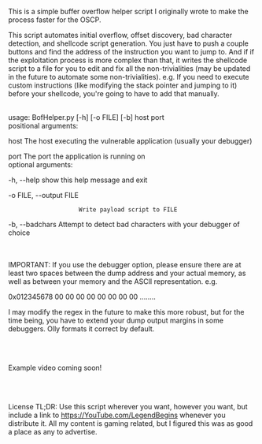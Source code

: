 This is a simple buffer overflow helper script I originally wrote to make the process faster for the OSCP.

This script automates initial overflow, offset discovery, bad character detection, and shellcode script generation. You just have to push a couple buttons and find the address of the instruction you want to jump to. And if if the exploitation process is more complex than that, it writes the shellcode script to a file for you to edit and fix all the non-trivialities (may be updated in the future to automate some non-trivialities). e.g. If you need to execute custom instructions (like modifying the stack pointer and jumping to it) before your shellcode, you're going to have to add that manually.

<br />
usage: BofHelper.py [-h] [-o FILE] [-b] host port
<br />
positional arguments:

  host                  The host executing the vulnerable application (usually your debugger)
  
  port                  The port the application is running on
<br />
optional arguments:

  -h, --help            show this help message and exit
  
  -o FILE, --output FILE
  
                        Write payload script to FILE
                        
  -b, --badchars        Attempt to detect bad characters with your debugger of choice


<br /><br />
IMPORTANT: If you use the debugger option, please ensure there are at least two spaces between the dump address and your actual memory, as well as between your memory and the ASCII representation. e.g.

0x012345678  00 00 00 00 00 00 00 00  ........

I may modify the regex in the future to make this more robust, but for the time being, you have to extend your dump output margins in some debuggers. Olly formats it correct by default.

<br /><br />

Example video coming soon!

<br /><br />

License TL;DR:
Use this script wherever you want, however you want, but include a link to https://YouTube.com/LegendBegins whenever you distribute it. All my content is gaming related, but I figured this was as good a place as any to advertise.
